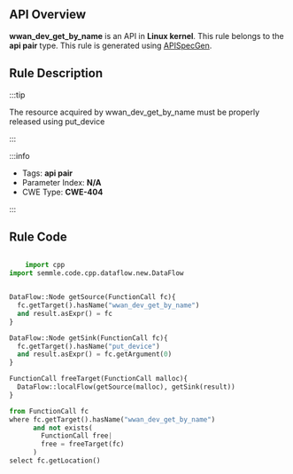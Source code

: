 ---
---


## API Overview
**wwan_dev_get_by_name** is an API in **Linux kernel**. This rule belongs to the **api pair** type. This rule is generated using [APISpecGen](../../tools/APISpecGen).
## Rule Description

:::tip

The resource acquired by wwan_dev_get_by_name must be properly released using put_device

:::

:::info

- Tags: **api pair**
- Parameter Index: **N/A**
- CWE Type: **CWE-404**

:::

## Rule Code
```python

    import cpp
import semmle.code.cpp.dataflow.new.DataFlow


DataFlow::Node getSource(FunctionCall fc){
  fc.getTarget().hasName("wwan_dev_get_by_name")
  and result.asExpr() = fc
}

DataFlow::Node getSink(FunctionCall fc){
  fc.getTarget().hasName("put_device")
  and result.asExpr() = fc.getArgument(0)
}

FunctionCall freeTarget(FunctionCall malloc){
  DataFlow::localFlow(getSource(malloc), getSink(result))
}

from FunctionCall fc
where fc.getTarget().hasName("wwan_dev_get_by_name")
      and not exists(
        FunctionCall free| 
        free = freeTarget(fc)
      )
select fc.getLocation()

    
```